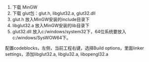 1. 下载 MinGW
2. 下载 glut包：glut.h, libglut32.a, glut32.dll
3. glut.h 放入MinGW安装的include目录下
4. libglut32.a 放入MinGW安装的lib目录下
5. glut32.dll 放入c:/windows/system32下，64位系统要放入c:/windows/SysWOW64下。

配置codeblocks，左侧，当前工程右键，选择Build options，里面linker settings，添加libglut32.a, libglu32.a, libopengl32.a
